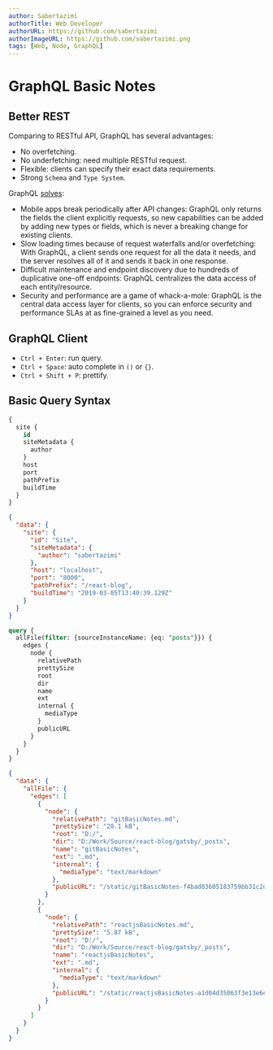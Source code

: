 ```yaml
---
author: Sabertazimi
authorTitle: Web Developer
authorURL: https://github.com/sabertazimi
authorImageURL: https://github.com/sabertazimi.png
tags: [Web, Node, GraphQL]
---
```


# GraphQL Basic Notes

## Better REST

Comparing to RESTful API, GraphQL has several advantages:

- No overfetching.
- No underfetching: need multiple RESTful request.
- Flexible: clients can specify their exact data requirements.
- Strong `Schema` and `Type System`.

GraphQL [solves](https://mxstbr.com/thoughts/graphql):

- Mobile apps break periodically after API changes:
  GraphQL only returns the fields the client explicitly requests,
  so new capabilities can be added by adding new types or fields,
  which is never a breaking change for existing clients.
- Slow loading times because of request waterfalls and/or overfetching:
  With GraphQL, a client sends one request for all the data it needs,
  and the server resolves all of it and sends it back in one response.
- Difficult maintenance and endpoint discovery
  due to hundreds of duplicative one-off endpoints:
  GraphQL centralizes the data access of each entity/resource.
- Security and performance are a game of whack-a-mole:
  GraphQL is the central data access layer for clients,
  so you can enforce security and performance SLAs
  at as fine-grained a level as you need.

## GraphQL Client

- `Ctrl + Enter`: run query.
- `Ctrl + Space`: auto complete in `()` or `{}`.
- `Ctrl + Shift + P`: prettify.

## Basic Query Syntax

```sql
{
  site {
    id
    siteMetadata {
      author
    }
    host
    port
    pathPrefix
    buildTime
  }
}
```

```json
{
  "data": {
    "site": {
      "id": "Site",
      "siteMetadata": {
        "author": "sabertazimi"
      },
      "host": "localhost",
      "port": "8000",
      "pathPrefix": "/react-blog",
      "buildTime": "2019-03-05T13:40:39.129Z"
    }
  }
}
```

```sql
query {
  allFile(filter: {sourceInstanceName: {eq: "posts"}}) {
    edges {
      node {
        relativePath
        prettySize
        root
        dir
        name
        ext
        internal {
          mediaType
        }
        publicURL
      }
    }
  }
}
```

```json
{
  "data": {
    "allFile": {
      "edges": [
        {
          "node": {
            "relativePath": "gitBasicNotes.md",
            "prettySize": "28.1 kB",
            "root": "D:/",
            "dir": "D:/Work/Source/react-blog/gatsby/_posts",
            "name": "gitBasicNotes",
            "ext": ".md",
            "internal": {
              "mediaType": "text/markdown"
            },
            "publicURL": "/static/gitBasicNotes-f4bad03605183759bb31c2db3ba69e53.md"
          }
        },
        {
          "node": {
            "relativePath": "reactjsBasicNotes.md",
            "prettySize": "5.87 kB",
            "root": "D:/",
            "dir": "D:/Work/Source/react-blog/gatsby/_posts",
            "name": "reactjsBasicNotes",
            "ext": ".md",
            "internal": {
              "mediaType": "text/markdown"
            },
            "publicURL": "/static/reactjsBasicNotes-a1d04d35063f3e13e6e7302aa40ef1ce.md"
          }
        }
      ]
    }
  }
}
```
